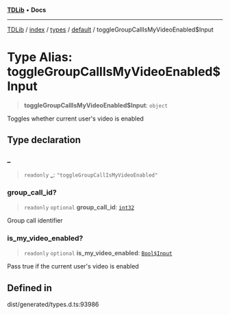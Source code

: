 [**TDLib**](../../../../../../README.md) • **Docs**

***

[TDLib](../../../../../../modules.md) / [index](../../../../../README.md) / [types](../../../README.md) / [default](../README.md) / toggleGroupCallIsMyVideoEnabled$Input

# Type Alias: toggleGroupCallIsMyVideoEnabled$Input

> **toggleGroupCallIsMyVideoEnabled$Input**: `object`

Toggles whether current user's video is enabled

## Type declaration

### \_

> `readonly` **\_**: `"toggleGroupCallIsMyVideoEnabled"`

### group\_call\_id?

> `readonly` `optional` **group\_call\_id**: [`int32`](int32.md)

Group call identifier

### is\_my\_video\_enabled?

> `readonly` `optional` **is\_my\_video\_enabled**: [`Bool$Input`](Bool$Input.md)

Pass true if the current user's video is enabled

## Defined in

dist/generated/types.d.ts:93986

